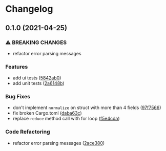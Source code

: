 # Changelog

## 0.1.0 (2021-04-25)


### ⚠ BREAKING CHANGES

* refactor error parsing messages

### Features

* add ui tests ([5842ab0](https://www.github.com/mapkts/vecn/commit/5842ab012bb9e3040e1416939908f72715b4b6ed))
* add unit tests ([2a6148b](https://www.github.com/mapkts/vecn/commit/2a6148bea08ed3a4d0c06ab708d77da53c3dd8f4))


### Bug Fixes

* don't implement `normalize` on struct with more than 4 fields ([97f7566](https://www.github.com/mapkts/vecn/commit/97f756665c68bbd7f60408370499c6f6f50cea86))
* fix broken Cargo.toml ([daba63c](https://www.github.com/mapkts/vecn/commit/daba63c802049ebd1a447eb800034b7bcfe56f59))
* replace `reduce` method call with for loop ([f5e4cda](https://www.github.com/mapkts/vecn/commit/f5e4cdaad9bac90cce0cadb1525d5b233cae82d3))


### Code Refactoring

* refactor error parsing messages ([2ace380](https://www.github.com/mapkts/vecn/commit/2ace3800a4be041124e14929fb515f075695ec4a))
